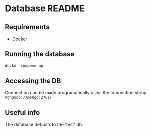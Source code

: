 # Database README

## Requirements
- Docker

## Running the database
``` docker compose up ```

## Accessing the DB
Connection can be made programatically using the connection string   
```mongodb://mongo:27017```

## Useful info
The database defaults to the 'test' db.